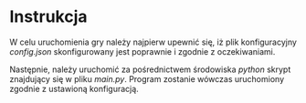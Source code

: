 # Instrukcja

W celu uruchomienia gry należy najpierw upewnić się, iż plik konfiguracyjny *config.json* skonfigurowany jest poprawnie i zgodnie z oczekiwaniami.

Następnie, należy uruchomić za pośrednictwem środowiska *python* skrypt znajdujący się w pliku *main.py*. Program zostanie wówczas uruchomiony zgodnie z ustawioną konfiguracją.
